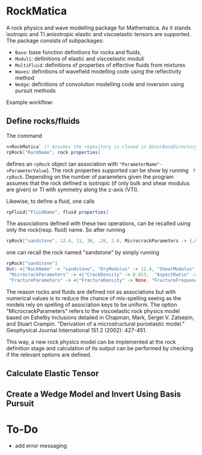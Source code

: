 # RockMatica
A rock physics and wave modelling package for Mathematica. As it stands isotropic and TI anisotropic elastic and viscoelastic tensors are supported. The package consists of subpackages:

- `Base`: base function definitions for rocks and fluids,
- `Moduli`: definitions of elastic and viscoelastic moduli
- `MultiFluid`: definitions of properties of effective fluids from mixtures
- `Waves`: definitions of wavefield modelling code using the reflectivity method
- `Wedge`: definitions of convolution modelling code and inversion using pursuit methods

Example workflow:

## Define rocks/fluids
The command 

```Mathematica 
<<RockMatica` (* Assumes the repository is cloned in $UserBaseDirectory/RockMatica *)
rpRock["RockName", rock properties]
```
defines an `rpRock` object (an association with ``` "ParameterName"->ParameterValue ```). The rock properties supported can be show by running ``` ?rpRock```. Depending on the number of parameters given the program assumes that the rock defined is isotropic (if only bulk and shear modulus are given) or TI with symmetry along the z-axis (VTI).

Likewise, to define a fluid, one calls
```Mathematica 
rpFluid["FluidName", fluid properties]
```
The associations defined with these two operations, can be recalled using only the rock(resp. fluid) name. So after running
```Mathematica
rpRock["sandstone", 12.4, 11, 36, .26, 2.6, MicrocrackParameters -> {.013, 10^-5, 1}]
```
one can recall the rock named "sandstone" by simply running

```Mathematica
rpRock["sandstone"]
Out: <|"RockName" -> "sandstone", "DryModulus" -> 12.4, "ShearModulus" -> 11., "MineralModulus" -> 36., "Porosity" -> 0.26, "MineralDensity" -> 2.6, 
 "MicrocrackParameters" -> <|"CrackDensity" -> 0.013,  "AspectRatio" -> 0.00001, "ReferenceFrequency" -> 1.|>, 
 "FractureParameters" -> <|"FractureDensity" -> None, "FractureFrequencyRatio" -> None|>|>
```

The reason rocks and fluids are defined not as associations but with numerical values is to reduce the chance of mis-spelling seeing as the models rely on spelling of association keys to be uniform. The option "MicrocrackParameters" refers to the viscoelastic rock physics model based on Eshelby inclusions detailed in Chapman, Mark, Sergei V. Zatsepin, and Stuart Crampin. "Derivation of a microstructural poroelastic model." Geophysical Journal International 151.2 (2002): 427-451.

This way, a new rock physics model can be implemented at the rock definition stage and calculation of its output can be performed by checking if the relevant options are defined.


## Calculate Elastic Tensor

## Create a Wedge Model and Invert Using Basis Pursuit


# To-Do
- add error messaging
